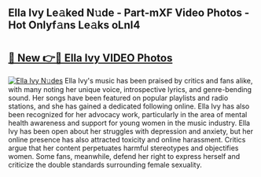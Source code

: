 ## Ella Ivy Le𝚊ked N𝚞de - Part-mXF Video Photos - Hot Onlyf𝚊ns Le𝚊ks oLnI4

# <h2><a href="http://ac31059.deff.icu/?id=Ella+Ivy">🔗 New 👉🔴 Ella Ivy VIDEO Photos</a></h2>

[![Ella Ivy N𝚞des](https://i.imgur.com/rIISA9y.gif)](http://ac31059.deff.icu/?id=Ella+Ivy)
Ella Ivy's music has been praised by critics and fans alike, with many noting her unique voice, introspective lyrics, and genre-bending sound. Her songs have been featured on popular playlists and radio stations, and she has gained a dedicated following online. Ella Ivy has also been recognized for her advocacy work, particularly in the area of mental health awareness and support for young women in the music industry. Ella Ivy has been open about her struggles with depression and anxiety, but her online presence has also attracted toxicity and online harassment. Critics argue that her content perpetuates harmful stereotypes and objectifies women. Some fans, meanwhile, defend her right to express herself and criticize the double standards surrounding female sexuality.
